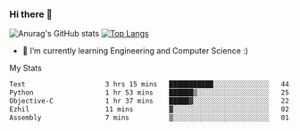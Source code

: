 ### Hi there 👋

![Anurag's GitHub stats](https://github-readme-stats.vercel.app/api?username=MatteoIorio11&show_icons=true&theme=dark) 
[![Top Langs](https://github-readme-stats.vercel.app/api/top-langs/?username=MatteoIorio11&theme=dark)](https://github.com/MatteoIorio11/github-readme-stats)

- 🌱 I’m currently learning Engineering and Computer Science :)

<!--
**MatteoIorio11/MatteoIorio11** is a ✨ _special_ ✨ repository because its `README.md` (this file) appears on your GitHub profile.

Here are some ideas to get you started:

- 🔭 I’m currently working on ...
- 🌱 I’m currently learning ...
- 👯 I’m looking to collaborate on ...
- 🤔 I’m looking for help with ...
- 💬 Ask me about ...
- 📫 How to reach me: ...
- 😄 Pronouns: ...
- ⚡ Fun fact: ...
-->
My Stats
<!--START_SECTION:waka-->

```txt
Text                    3 hrs 15 mins   ███████████░░░░░░░░░░░░░░   44.64 %
Python                  1 hr 53 mins    ██████▒░░░░░░░░░░░░░░░░░░   25.86 %
Objective-C             1 hr 37 mins    █████▓░░░░░░░░░░░░░░░░░░░   22.18 %
Ezhil                   11 mins         ▓░░░░░░░░░░░░░░░░░░░░░░░░   02.53 %
Assembly                7 mins          ▒░░░░░░░░░░░░░░░░░░░░░░░░   01.64 %
```

<!--END_SECTION:waka-->

